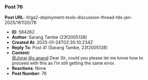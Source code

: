 ### Post 76
**Post URL**: /t/ga2-deployment-tools-discussion-thread-tds-jan-2025/161120/76
- **ID**: 584262
- **Author**: Sarang Tambe (23f2005138)
- **Created At**: 2025-01-24T02:30:10.234Z
- **Reply To**: Post 41 (Sarang Tambe, 23f2005138)
- **Content**:  
  <a class="mention" href="/u/jivraj">@Jivraj</a> <a class="mention" href="/u/s.anand">@s.anand</a> Dear Sir, could you please let me know how to proceed with this as I’m still getting the same error.
- **Reactions**: None
- **Post Number**: 76

